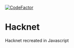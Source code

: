 [![CodeFactor](https://www.codefactor.io/repository/github/bartenderwinery/hacknet/badge/main)](https://www.codefactor.io/repository/github/bartenderwinery/hacknet/overview/main)
# Hacknet
 Hacknet recreated in Javascript
